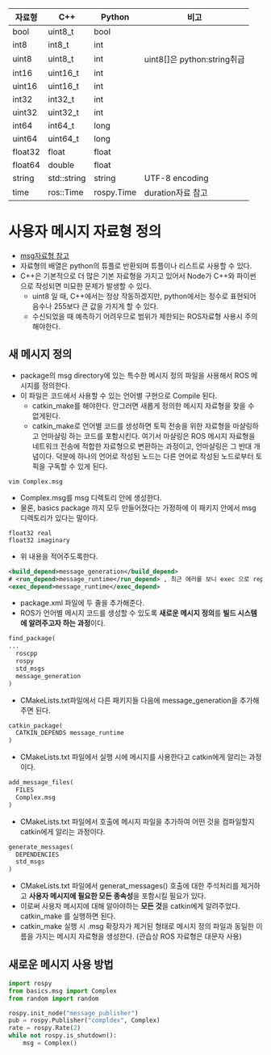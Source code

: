 |자료형|C++|Python|비고|
|------|------|-------|------|
|bool|uint8\_t|bool||
|int8|int8\_t|int||
|uint8|uint8\_t|int|uint8\[]은 python:string취급|
|int16|uint16\_t|int||
|uint16|uint16\_t|int||
|int32|int32\_t|int||
|uint32|uint32\_t|int||
|int64|int64\_t|long||
|uint64|uint64\_t|long||
|float32|float|float||
|float64|double|float||
|string|std::string|string|UTF-8 encoding|
|time|ros::Time|rospy.Time|duration자료 참고|

# 사용자 메시지 자료형 정의
- [msg자료형 참고](http://wiki.ros.org/msg#Field_Types?distro=melodic)
- 자료형의 배열은 python의 튜플로 반환되며 튜플이나 리스트로 사용할 수 있다.
- C++은 기본적으로 더 많은 기본 자료형을 가지고 있어서 Node가 C++와 파이썬으로 작성되면 미묘한 문제가 발생할 수 있다.
  - uint8 일 때, C++에서는 정상 작동하겠지만, python에서는 정수로 표현되어 음수나 255보다 큰 값을 가지게 할 수 있다.
  - 수신되었을 때 예측하기 어려우므로 범위가 제한되는 ROS자료형 사용시 주의해야한다.

## 새 메시지 정의
- package의 msg directory에 있는 특수한 메시지 정의 파일을 사용해서 ROS 메시지를 정의한다.
- 이 파일은 코드에서 사용할 수 있는 언어별 구현으로 Compile 된다.
  - catkin\_make를 해야한다. 안그러면 새롭게 정의한 메시지 자료형을 찾을 수 없게된다.
  - catkin\_make로 언어별 코드를 생성하면 토픽 전송을 위한 자료형을 마샬링하고 언마샬링 하는 코드를 포함시킨다. 여기서 마샬링은 ROS 메시지 자료형을 네트워크 전송에 적합한 자료형으로 변환하는 과정이고, 언마샬링은 그 반대 개념이다. 덕분에 하나의 언어로 작성된 노드는 다른 언어로 작성된 노드로부터 토픽을 구독할 수 있게 된다.
```shell
vim Complex.msg
```
- Complex.msg를 msg 디렉토리 안에 생성한다.
- 물론, basics package 까지 모두 만들어졌다는 가정하에 이 패키지 안에서 msg 디렉토리가 있다는 말이다.
```
float32 real
float32 imaginary
```
- 위 내용을 적어주도록한다.
``` xml
<build_depend>message_generation</build_depend>
# <run_depend>message_runtime</run_depend> , 최근 에러를 보니 exec 으로 replace됐다고 한다.
<exec_depend>message_runtime</exec_depend>
```
- package.xml 파일에 두 줄을 추가해준다.
- ROS가 언어별 메시지 코드를 생성할 수 있도록 **새로운 메시지 정의**를 **빌드 시스템에 알려주고자 하는 과정**이다.
```txt
find_package(
...
  roscpp
  rospy
  std_msgs
  message_generation
)
```
- CMakeLists.txt파일에서 다른 패키지들 다음에 message\_generation을 추가해주면 된다.
```txt
catkin_package(
  CATKIN_DEPENDS message_runtime
)
```
- CMakeLists.txt 파일에서 실행 시에 메시지를 사용한다고 catkin에게 알리는 과정이다.
```txt
add_message_files(
  FILES
  Complex.msg
)
```
- CMakeLists.txt 파일에서 호출에 메시지 파일을 추가하여 어떤 것을 컴파일할지 catkin에게 알리는 과정이다.
```txt
generate_messages(
  DEPENDENCIES
  std_msgs
)
```
- CMakeLists.txt 파일에서 generat\_messages() 호출에 대한 주석처리를 제거하고 **사용자 메시지에 필요한 모든 종속성**을 포함시킬 필요가 있다.
- 이로써 사용자 메시지에 대해 알아야하는 **모든 것**을 catkin에게 알려주었다. catkin\_make 를 실행하면 된다.
- catkin\_make 실행 시 .msg 확장자가 제거된 형태로 메시지 정의 파일과 동일한 이름을 가지는 메시지 자료형을 생성한다. (관습상 ROS 자료형은 대문자 사용)

## 새로운 메시지 사용 방법
```python
import rospy
from basics.msg import Complex
from random import random

rospy.init_node("message_publisher")
pub = rospy.Publisher("compldex", Complex)
rate = rospy.Rate(2)
while not rospy.is_shutdown():
    msg = Complex()

